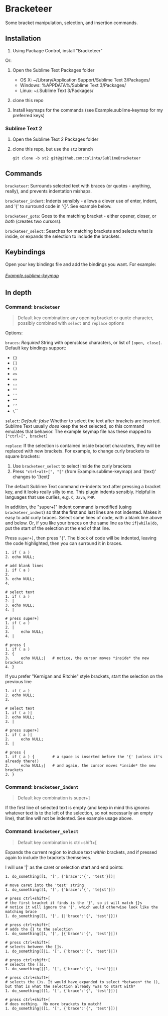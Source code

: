 Bracketeer
==========

Some bracket manipulation, selection, and insertion commands.

Installation
------------

1. Using Package Control, install "Bracketeer"

Or:

1. Open the Sublime Text Packages folder

    - OS X: ~/Library/Application Support/Sublime Text 3/Packages/
    - Windows: %APPDATA%/Sublime Text 3/Packages/
    - Linux: ~/.Sublime Text 3/Packages/

2. clone this repo
3. Install keymaps for the commands (see Example.sublime-keymap for my preferred keys)

### Sublime Text 2

1. Open the Sublime Text 2 Packages folder
2. clone this repo, but use the `st2` branch

       git clone -b st2 git@github.com:colinta/SublimeBracketeer

Commands
--------

`bracketeer`: Surrounds selected text with braces (or quotes - anything, really), and prevents indentation mishaps.

`bracketeer_indent`: Indents sensibly - allows a clever use of enter, indent, and '{' to surround code in '{}'.  See example below.

`bracketeer_goto`: Goes to the matching bracket - either opener, closer, or *both* (creates two cursors).

`bracketeer_select`: Searches for matching brackets and selects what is inside, or expands the selection to include the brackets.

Keybindings
-----------

Open your key bindings file and add the bindings you want.  For example:

###### [Example.sublime-keymap](https://github.com/colinta/SublimeBracketeer/blob/master/Example.sublime-keymap)

In depth
--------

### Command: `bracketeer`

> Default key combination: any opening bracket or quote character, possibly combined with `select` and `replace` options

Options:

`braces`: *Required* String with open/close characters, or list of `[open, close]`.  Default key bindings support:

* `{}`
* `[]`
* `()`
* `<>`
* `«»`
* `‹›`
* `""`
* `''`
* `“”`
* `‘’`
* `\`\``

`select`: *Default: false* Whether to select the text after brackets are
inserted.  Sublime Text usually *does* keep the text selected, so this command
emulates that behavior.  The example keymap file has these mapped to `["ctrl+[", bracket]`

`replace`: If the selection is contained inside bracket characters, they will be
replaced with new brackets.  For example, to change curly brackets to square
brackets:

1. Use `bracketeer_select` to select inside the curly brackets
2. Press `"ctrl+alt+[", "["` (from Example.sublime-keymap) and '(text)' changes to '[text]'

The default Sublime Text command re-indents text after pressing a bracket key,
and it looks really silly to me.  This plugin indents sensibly.  Helpful in
languages that use curlies, e.g. `C`, `Java`, `PHP`.

In addition, the "super+]" indent command is modified (using
`bracketeer_indent`) so that the first and last lines are not indented.  Makes
it easy to add curly braces.  Select some lines of code, with a blank line above
and below.  Or, if you like your braces on the same line as the `if|while|do`,
put the start of the selection at the end of that line.

Press `super+]`, then press "{".  The block of code will be indented, leaving
the code highlighted, then you can surround it in braces.

    1. if ( a )
    2. echo NULL;

    # add blank lines
    1. if ( a )
    2.
    3. echo NULL;
    4.

    # select text
    1. if ( a )
    2. |
    3. echo NULL;
    4. |

    # press super+]
    1. if ( a )
    2. |
    3.     echo NULL;
    4. |

    # press {
    1. if ( a )
    2. {
    3.     echo NULL;|   # notice, the cursor moves *inside* the new brackets
    4. }

If you prefer "Kernigan and Ritchie" style brackets, start the selection on the previous line

    1. if ( a )
    2. echo NULL;
    3.

    # select text
    1. if ( a )|
    2. echo NULL;
    3. |

    # press super+]
    1. if ( a )|
    2.     echo NULL;
    3. |

    # press {
    1. if ( a ) {        # a space is inserted before the '{' (unless it's already there!)
    2.     echo NULL;|   # and again, the cursor moves *inside* the new brackets
    3. }

### Command: `bracketeer_indent`

> Default key combination is super+]

If the first line of selected text is empty (and keep in mind this *ignores* whatever text is to the left of the selection, so not necessarily an empty line), that line will not be indented.  See example usage above.


### Command: `bracketeer_select`

> Default key combination is ctrl+shift+[

Expands the current region to include text *within* brackets, and if pressed again to include the brackets themselves.

I will use '|' as the caret or selection start and end points:

    1. do_something([1, '[', {'brace':'{', 'test'}])|

    # move caret into the 'test' string
    1. do_something([1, '[', {'brace':'{', 'te|st'}])

    # press ctrl+shift+[
    # the first bracket it finds is the '}', so it will match {}s
    # notice it will ignore the '{', which would otherwise look like the matching brace
    1. do_something([1, '[', {|'brace':'{', 'test'|}])

    # press ctrl+shift+[
    # adds the {} to the selection
    1. do_something([1, '[', |{'brace':'{', 'test'}|])

    # press ctrl+shift+[
    # selects between the []s.
    1. do_something([|1, '[', {'brace':'{', 'test'}|])

    # press ctrl+shift+[
    # selects the []s.
    1. do_something(|[1, '[', {'brace':'{', 'test'}]|)

    # press ctrl+shift+[
    # selects the ()s. It would have expanded to select *between* the (), but that is what the selection already *was to start with*
    1. do_something|([1, '[', {'brace':'{', 'test'}])|

    # press ctrl+shift+[
    # does nothing.  No more brackets to match!
    1. do_something|([1, '[', {'brace':'{', 'test'}])|

